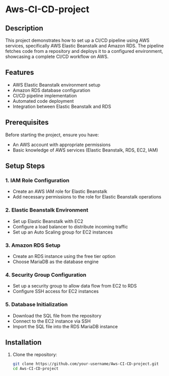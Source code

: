 # Aws-CI-CD-project

## Description
This project demonstrates how to set up a CI/CD pipeline using AWS services, specifically AWS Elastic Beanstalk and Amazon RDS. The pipeline fetches code from a repository and deploys it to a configured environment, showcasing a complete CI/CD workflow on AWS.

## Features
- AWS Elastic Beanstalk environment setup
- Amazon RDS database configuration
- CI/CD pipeline implementation
- Automated code deployment
- Integration between Elastic Beanstalk and RDS

## Prerequisites
Before starting the project, ensure you have:
- An AWS account with appropriate permissions
- Basic knowledge of AWS services (Elastic Beanstalk, RDS, EC2, IAM)

## Setup Steps

### 1. IAM Role Configuration
- Create an AWS IAM role for Elastic Beanstalk
- Add necessary permissions to the role for Elastic Beanstalk operations

### 2. Elastic Beanstalk Environment
- Set up Elastic Beanstalk with EC2
- Configure a load balancer to distribute incoming traffic
- Set up an Auto Scaling group for EC2 instances

### 3. Amazon RDS Setup
- Create an RDS instance using the free tier option
- Choose MariaDB as the database engine

### 4. Security Group Configuration
- Set up a security group to allow data flow from EC2 to RDS
- Configure SSH access for EC2 instances

### 5. Database Initialization
- Download the SQL file from the repository
- Connect to the EC2 instance via SSH
- Import the SQL file into the RDS MariaDB instance

## Installation

1. Clone the repository:
   ```bash
   git clone https://github.com/your-username/Aws-CI-CD-project.git
   cd Aws-CI-CD-project
